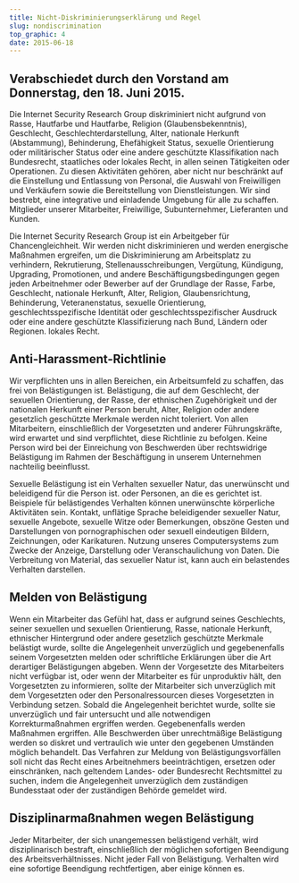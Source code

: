 ```yaml
---
title: Nicht-Diskriminierungserklärung und Regel
slug: nondiscrimination
top_graphic: 4
date: 2015-06-18
---
```


## Verabschiedet durch den Vorstand am Donnerstag, den 18. Juni 2015.

Die Internet Security Research Group diskriminiert nicht aufgrund von Rasse, Hautfarbe und Hautfarbe,
Religion (Glaubensbekenntnis), Geschlecht, Geschlechterdarstellung, Alter, nationale Herkunft (Abstammung), Behinderung, Ehefähigkeit
Status, sexuelle Orientierung oder militärischer Status oder eine andere geschützte Klassifikation nach Bundesrecht,
staatliches oder lokales Recht, in allen seinen Tätigkeiten oder Operationen. Zu diesen Aktivitäten gehören, aber nicht nur
beschränkt auf die Einstellung und Entlassung von Personal, die Auswahl von Freiwilligen und Verkäufern sowie die Bereitstellung von
Dienstleistungen. Wir sind bestrebt, eine integrative und einladende Umgebung für alle zu schaffen.
Mitglieder unserer Mitarbeiter, Freiwillige, Subunternehmer, Lieferanten und Kunden.

Die Internet Security Research Group ist ein Arbeitgeber für Chancengleichheit. Wir werden nicht diskriminieren und
werden energische Maßnahmen ergreifen, um die Diskriminierung am Arbeitsplatz zu verhindern,
Rekrutierung, Stellenausschreibungen, Vergütung, Kündigung, Upgrading, Promotionen,
und andere Beschäftigungsbedingungen gegen jeden Arbeitnehmer oder Bewerber auf der Grundlage der Rasse,
Farbe, Geschlecht, nationale Herkunft, Alter, Religion, Glaubensrichtung, Behinderung, Veteranenstatus, sexuelle Orientierung,
geschlechtsspezifische Identität oder geschlechtsspezifischer Ausdruck oder eine andere geschützte Klassifizierung nach Bund, Ländern oder Regionen.
lokales Recht.

## Anti-Harassment-Richtlinie

Wir verpflichten uns in allen Bereichen, ein Arbeitsumfeld zu schaffen, das frei von Belästigungen ist.
Belästigung, die auf dem Geschlecht, der sexuellen Orientierung, der Rasse, der ethnischen Zugehörigkeit und der nationalen Herkunft einer Person beruht,
Alter, Religion oder andere gesetzlich geschützte Merkmale werden nicht toleriert. Von allen Mitarbeitern,
einschließlich der Vorgesetzten und anderer Führungskräfte, wird erwartet und sind verpflichtet, diese Richtlinie zu befolgen. Keine Person wird bei der Einreichung von Beschwerden über rechtswidrige Belästigung im Rahmen der Beschäftigung in unserem Unternehmen nachteilig beeinflusst.

Sexuelle Belästigung ist ein Verhalten sexueller Natur, das unerwünscht und beleidigend für die Person ist.
oder Personen, an die es gerichtet ist. Beispiele für belästigendes Verhalten können unerwünschte körperliche Aktivitäten sein.
Kontakt, unflätige Sprache beleidigender sexueller Natur, sexuelle Angebote, sexuelle Witze oder
Bemerkungen, obszöne Gesten und Darstellungen von pornographischen oder sexuell eindeutigen Bildern, Zeichnungen,
oder Karikaturen. Nutzung unseres Computersystems zum Zwecke der Anzeige, Darstellung oder Veranschaulichung von Daten.
Die Verbreitung von Material, das sexueller Natur ist, kann auch ein belastendes Verhalten darstellen.

## Melden von Belästigung

Wenn ein Mitarbeiter das Gefühl hat, dass er aufgrund seines Geschlechts, seiner sexuellen und sexuellen Orientierung, Rasse, nationale Herkunft, ethnischer Hintergrund oder andere gesetzlich geschützte Merkmale belästigt wurde,
sollte die Angelegenheit unverzüglich und gegebenenfalls seinem Vorgesetzten melden oder
schriftliche Erklärungen über die Art derartiger Belästigungen abgeben. Wenn der Vorgesetzte des Mitarbeiters
nicht verfügbar ist, oder wenn der Mitarbeiter es für unproduktiv hält, den Vorgesetzten zu informieren, sollte der Mitarbeiter sich unverzüglich mit dem Vorgesetzten oder den Personalressourcen dieses Vorgesetzten in Verbindung setzen. Sobald die 
Angelegenheit berichtet wurde, sollte sie unverzüglich und fair untersucht und alle notwendigen Korrekturmaßnahmen ergriffen werden.
Gegebenenfalls werden Maßnahmen ergriffen. Alle Beschwerden über unrechtmäßige Belästigung werden so diskret und vertraulich wie unter den gegebenen Umständen möglich behandelt. Das Verfahren zur Meldung von Belästigungsvorfällen soll nicht das Recht eines Arbeitnehmers beeinträchtigen, ersetzen oder einschränken, nach geltendem Landes- oder Bundesrecht Rechtsmittel zu suchen, indem die Angelegenheit unverzüglich dem zuständigen Bundesstaat oder der zuständigen Behörde gemeldet wird.

## Disziplinarmaßnahmen wegen Belästigung

Jeder Mitarbeiter, der sich unangemessen belästigend verhält, wird disziplinarisch bestraft,
einschließlich der möglichen sofortigen Beendigung des Arbeitsverhältnisses. Nicht jeder Fall von Belästigung.
Verhalten wird eine sofortige Beendigung rechtfertigen, aber einige können es.
